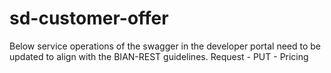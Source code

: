 # sd-customer-offer

Below service operations of the swagger in the developer portal need to be updated to align with the BIAN-REST guidelines. 
Request - PUT - Pricing 